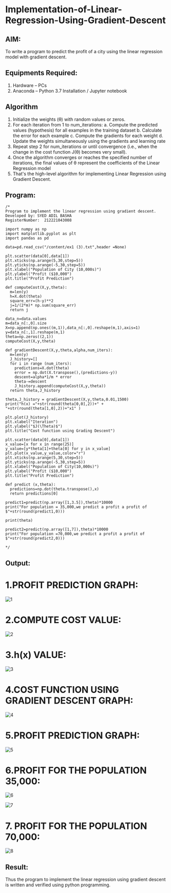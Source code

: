 # Implementation-of-Linear-Regression-Using-Gradient-Descent

## AIM:
To write a program to predict the profit of a city using the linear regression model with gradient descent.

## Equipments Required:
1. Hardware – PCs
2. Anaconda – Python 3.7 Installation / Jupyter notebook

## Algorithm
1. Initialize the weights (θ) with random values or zeros.
2. For each iteration from 1 to num_iterations:
a. Compute the predicted values (hypothesis) for all examples in the training dataset
b. Calculate the error for each example
c. Compute the gradients for each weight
d. Update the weights simultaneously using the gradients and learning rate
4. Repeat step 2 for num_iterations or until convergence (i.e., when the change in the cost function J(θ) becomes very small).
5. Once the algorithm converges or reaches the specified number of iterations, the final values of θ represent the coefficients of the Linear Regression model
6. That's the high-level algorithm for implementing Linear Regression using Gradient Descent. 

## Program:
```
/*
Program to implement the linear regression using gradient descent.
Developed by: SYED ADIL BASHA
RegisterNumber:  212221043008

import numpy as np
import matplotlib.pyplot as plt
import pandas as pd

data=pd.read_csv("/content/ex1 (3).txt",header =None)

plt.scatter(data[0],data[1])
plt.xticks(np.arange(5,30,step=5))
plt.yticks(np.arange(-5,30,step=5))
plt.xlabel("Population of City (10,000s)")
plt.ylabel("Profit ($10,000")
plt.title("Profit Prediction")

def computeCost(X,y,theta):
  m=len(y)
  h=X.dot(theta)
  square_err=(h-y)**2
  j=1/(2*m)* np.sum(square_err)
  return j

data_n=data.values
m=data_n[:,0].size
X=np.append(np.ones((m,1)),data_n[:,0].reshape(m,1),axis=1)
y=data_n[:,1].reshape(m,1)
theta=np.zeros((2,1))
computeCost(X,y,theta)

def gradientDescent(X,y,theta,alpha,num_iters):
  m=len(y)
  J_history=[]
  for i in range (num_iters):
    predictions=X.dot(theta)
    error = np.dot(X.transpose(),(predictions-y))
    descent=alpha*1/m * error
    theta-=descent
    J_history.append(computeCost(X,y,theta))
  return theta,J_history

theta,J_history = gradientDescent(X,y,theta,0.01,1500)
print("h(x) ="+str(round(theta[0,0],2))+" + "+str(round(theta[1,0],2))+"x1" )

plt.plot(J_history)
plt.xlabel("Iteration")
plt.ylabel("$J(\Theta)$")
plt.title("Cost function using Grading Descent")

plt.scatter(data[0],data[1])
x_value=[x for x in range(25)]
y_value=[y*theta[1]+theta[0] for y in x_value]
plt.plot(x_value,y_value,color="r")
plt.xticks(np.arange(5,30,step=5))
plt.yticks(np.arange(-5,30,step=5))
plt.xlabel("Population of City(10,000s)")
plt.ylabel("Profit ($10,000")
plt.title("Profit Prediction")

def predict (x,theta):
  predictions=np.dot(theta.transpose(),x)
  return predictions[0]

predict1=predict(np.array([1,3.5]),theta)*10000
print("For population = 35,000,we predict a profit a profit of $"+str(round(predict1,0)))

print(theta)

predict2=predict(np.array([1,7]),theta)*10000
print("For population =70,000,we predict a profit a profit of $"+str(round(predict2,0)))

*/
```

## Output:

# 1.PROFIT PREDICTION GRAPH:

![1](https://github.com/SYEDADILBASHA1/Implementation-of-Linear-Regression-Using-Gradient-Descent/assets/134796157/949d776b-72db-490d-94d3-b93d1ee587e3)

# 2.COMPUTE COST VALUE:

![2](https://github.com/SYEDADILBASHA1/Implementation-of-Linear-Regression-Using-Gradient-Descent/assets/134796157/739792ac-1620-4408-80e5-cb1d8aae31c8)

# 3.h(x) VALUE:

![3](https://github.com/SYEDADILBASHA1/Implementation-of-Linear-Regression-Using-Gradient-Descent/assets/134796157/c837ab7c-e98f-4de3-a957-2c659541f568)

# 4.COST FUNCTION USING GRADIENT DESCENT GRAPH:

![4](https://github.com/SYEDADILBASHA1/Implementation-of-Linear-Regression-Using-Gradient-Descent/assets/134796157/12ba7bee-9b18-4d05-a932-1cd81d2f9736)

# 5.PROFIT PREDICTION GRAPH:
![5](https://github.com/SYEDADILBASHA1/Implementation-of-Linear-Regression-Using-Gradient-Descent/assets/134796157/7a1a2449-8d3e-4430-b996-7c138b36236e)

# 6.PROFIT FOR THE POPULATION 35,000:
![6](https://github.com/SYEDADILBASHA1/Implementation-of-Linear-Regression-Using-Gradient-Descent/assets/134796157/9a158990-6a69-4c61-b2cc-18f42ea7d86d)

![7](https://github.com/SYEDADILBASHA1/Implementation-of-Linear-Regression-Using-Gradient-Descent/assets/134796157/fbb225ea-6587-449f-9fbe-34668c848db3)
# 7. PROFIT FOR THE POPULATION 70,000:
![8](https://github.com/SYEDADILBASHA1/Implementation-of-Linear-Regression-Using-Gradient-Descent/assets/134796157/d7de78f5-c9cf-45cc-8797-337ead42a0d1)



## Result:
Thus the program to implement the linear regression using gradient descent is written and verified using python programming.
